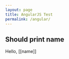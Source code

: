 ```yaml
---
layout: page
title: AngularJS Test
permalink: /angular/
---
```


<script src="https://ajax.googleapis.com/ajax/libs/angularjs/1.3.12/angular.min.js"></script>

<script>
var myApp = angular.module('myApp', [], function($interpolateProvider) {
  $interpolateProvider.startSymbol('[[');
  $interpolateProvider.endSymbol(']]');
});

function MyCtrl($scope) {
  $scope.name = 'Clark Kent';
}
</script>

## Should print name

<div ng-controller="MyCtrl">
    Hello, [[name]]
</div>

